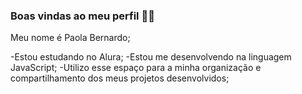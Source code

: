 ### Boas vindas ao meu perfil 🚗👋

Meu nome é Paola Bernardo;

-Estou estudando no Alura;
-Estou me desenvolvendo na linguagem JavaScript;
-Utilizo esse espaço para a minha organização e compartilhamento dos meus projetos desenvolvidos;
